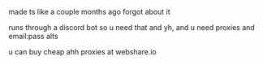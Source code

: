 made ts like a couple months ago forgot about it

runs through a discord bot so u need that and yh, and u need proxies and email:pass alts

u can buy cheap ahh proxies at webshare.io 

